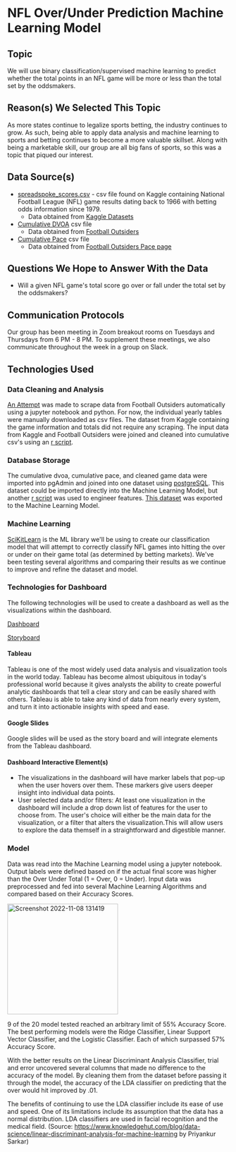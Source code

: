 # NFL Over/Under Prediction Machine Learning Model

## Topic
We will use binary classification/supervised machine learning to predict whether the total points in an NFL game will be more or less than the total set by the oddsmakers.

## Reason(s) We Selected This Topic
As more states continue to legalize sports betting, the industry continues to grow. As such, being able to apply data analysis and machine learning to sports and betting continues to become a more valuable skillset. Along with being a marketable skill, our group are all big fans of sports, so this was a topic that piqued our interest.

## Data Source(s)
- [spreadspoke_scores.csv](https://github.com/ksdisch/nfl-ml/blob/main/Resources/spreadspoke_scores.csv) - csv file found on Kaggle containing National Football League (NFL) game results dating back to 1966 with betting odds information since 1979. 
    - Data obtained from [Kaggle Datasets](https://www.kaggle.com/datasets/tobycrabtree/nfl-scores-and-betting-data?select=spreadspoke_scores.csv)
- [Cumulative DVOA](https://github.com/ksdisch/nfl-ml/blob/main/Resources/cumulative_dvoa.csv) csv file
    - Data obtained from [Football Outsiders](https://www.footballoutsiders.com/stats/nfl/team-efficiency/2022/regular)
- [Cumulative Pace](https://github.com/ksdisch/nfl-ml/blob/main/Resources/cumulative_pace.csv) csv file
    - Data obtained from [Football Outsiders Pace page](https://www.footballoutsiders.com/stats/nfl/pace-stats/2022)

## Questions We Hope to Answer With the Data
- Will a given NFL game's total score go over or fall under the total set by the oddsmakers?

## Communication Protocols
Our group has been meeting in Zoom breakout rooms on Tuesdays and Thursdays from 6 PM - 8 PM. To supplement these meetings, we also communicate throughout the week in a group on Slack.

## Technologies Used

### Data Cleaning and Analysis
[An Attempt](https://github.com/ksdisch/nfl-ml/blob/main/Scraping.ipynb) was made to scrape data from Football Outsiders automatically using a jupyter notebook and python. For now, the individual yearly tables were manually downloaded as csv files. The dataset from Kaggle containing the game information and totals did not require any scraping. The input data from Kaggle and Football Outsiders were joined and cleaned into cumulative csv's using an [r script](https://github.com/ksdisch/nfl-ml/blob/main/clean_transform_inputdata.R).  

### Database Storage
The cumulative dvoa, cumulative pace, and cleaned game data were imported into pgAdmin and joined into one dataset using [postgreSQL](https://github.com/ksdisch/nfl-ml/blob/main/database_schema.sql). This dataset could be imported directly into the Machine Learning Model, but another [r script](https://github.com/ksdisch/nfl-ml/blob/main/feature_engineering.R) was used to engineer features. [This dataset](https://github.com/ksdisch/nfl-ml/blob/main/nfl_ml_dataset.csv) was exported to the Machine Learning Model.  

### Machine Learning
[SciKitLearn](https://scikit-learn.org/stable/) is the ML library we'll be using to create our classification model that will attempt to correctly classify NFL games into hitting the over or under on their game total (as determined by betting markets). We've been testing several algorithms and comparing their results as we continue to improve and refine the dataset and model.

### Technologies for Dashboard
The following technologies will be used to create a dashboard as well as the visualizations within the dashboard.

[Dashboard](https://public.tableau.com/app/profile/kyle.disch3835/viz/nfl-ml-dashboard/Dashboard1)

[Storyboard](https://docs.google.com/presentation/d/1on4g_O0ENLiW1l6hNNdP82h1n6grY03nF5TZdy5VbZk/edit#slide=id.g17e48b405d8_0_65)

#### Tableau
Tableau is one of the most widely used data analysis and visualization tools in the world today. Tableau has become almost ubiquitous in today's professional world because it gives analysts the ability to create powerful analytic dashboards that tell a clear story and can be easily shared with others. Tableau is able to take any kind of data from nearly every system, and turn it into actionable insights with speed and ease.

#### Google Slides
Google slides will be used as the story board and will integrate elements from the Tableau dashboard.

#### Dashboard Interactive Element(s)
- The visualizations in the dashboard will have marker labels that pop-up when the user hovers over them. These markers give users deeper insight into individual data points.
- User selected data and/or filters: At least one visualization in the dashboard will include a drop down list of features for the user to choose from. The user's choice will either be the main data for the visualization, or a filter that alters the visualization.This will allow users to explore the data themself in a straightforward and digestible manner.

### Model
Data was read into the Machine Learning model using a jupyter notebook. Output labels were defined based on if the actual final score was higher than the Over Under Total (1 = Over, 0 = Under). Input data was preprocessed and fed into several Machine Learning Algorithms and compared based on their Accuracy Scores.

<img width="251" alt="Screenshot 2022-11-08 131419" src="https://user-images.githubusercontent.com/102050273/200646441-8e47fea9-3566-4350-acbc-6ce9ff707802.png">

9 of the 20 model tested reached an arbitrary limit of 55% Accuracy Score. The best performing models were the Ridge Classifier, Linear Support Vector Classifier, and the Logistic Classifier. Each of which surpassed 57% Accuracy Score.

With the better results on the Linear Discriminant Analysis Classifier, trial and error uncovered several columns that made no difference to the accuracy of the model. By cleaning them from the dataset before passing it through the model, the accuracy of the LDA classifier on predicting that the over would hit improved by .01.

The benefits of continuing to use the LDA classifier include its ease of use and speed. One of its limitations include its assumption that the data has a normal distribution. LDA classifiers are used in facial recognition and the medical field. (Source: https://www.knowledgehut.com/blog/data-science/linear-discriminant-analysis-for-machine-learning by Priyankur Sarkar)
